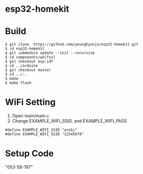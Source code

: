 # esp32-homekit

# Build
```
$ git clone  https://github.com/younghyunjo/esp32-homekit.git
$ cd esp32-homekit
$ git submodule update --init --recursive
$ cd components/wolfssl
$ git checkout esp-idf
$ cd ../arduino
$ git checkout master
$ cd ../..
$ make
$ make flash
```

# WiFi Setting
1. Open main/main.c
2. Change EXAMPLE_WIFI_SSID, and EXAMPLE_WIFI_PASS
```
#define EXAMPLE_WIFI_SSID "unibj"  
#define EXAMPLE_WIFI_SSID "12345678"  
```

# Setup Code
"053-58-197"

